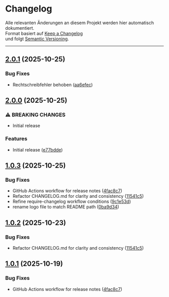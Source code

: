 # Changelog
<!-- Generated by release-please. DO NOT EDIT MANUALLY. -->
Alle relevanten Änderungen an diesem Projekt werden hier automatisch dokumentiert.  
Format basiert auf [Keep a Changelog](https://keepachangelog.com/de/1.1.0/)  
und folgt [Semantic Versioning](https://semver.org/lang/de/).

---

## [2.0.1](https://github.com/HSLU-Exercise/scope-your-project-gruppe_7/compare/v2.0.0...v2.0.1) (2025-10-25)


### Bug Fixes

* Rechtschreibfehler behoben ([aa6efec](https://github.com/HSLU-Exercise/scope-your-project-gruppe_7/commit/aa6efec3e4a9a2c28bdc75216ee24230ab906ffd))

## [2.0.0](https://github.com/HSLU-Exercise/scope-your-project-gruppe_7/compare/v1.0.3...v2.0.0) (2025-10-25)


### ⚠ BREAKING CHANGES

* Initial release

### Features

* Initial release ([e77bdde](https://github.com/HSLU-Exercise/scope-your-project-gruppe_7/commit/e77bdde17b4c4d44c413bbb9be5190a1b2cbc070))

## [1.0.3](https://github.com/HSLU-Exercise/scope-your-project-gruppe_7/compare/v1.0.2...v1.0.3) (2025-10-25)


### Bug Fixes

* GitHub Actions workflow for release notes ([4fac8c7](https://github.com/HSLU-Exercise/scope-your-project-gruppe_7/commit/4fac8c7e44864191f25b0bbaa0d83015af450a37))
* Refactor CHANGELOG.md for clarity and consistency ([11541c5](https://github.com/HSLU-Exercise/scope-your-project-gruppe_7/commit/11541c52243bef06b58c462ddb6b0351ecdfd0a7))
* Refine require-changelog workflow conditions ([9c1e53d](https://github.com/HSLU-Exercise/scope-your-project-gruppe_7/commit/9c1e53d10b798bf8667e39e683a2439015780cf3))
* rename logo file to match README path ([0ba9d34](https://github.com/HSLU-Exercise/scope-your-project-gruppe_7/commit/0ba9d340bab25c1ebbdd6944de7d766b67addc03))

## [1.0.2](https://github.com/HSLU-Exercise/scope-your-project-gruppe_7/compare/v1.0.1...v1.0.2) (2025-10-23)


### Bug Fixes

* Refactor CHANGELOG.md for clarity and consistency ([11541c5](https://github.com/HSLU-Exercise/scope-your-project-gruppe_7/commit/11541c52243bef06b58c462ddb6b0351ecdfd0a7))

## [1.0.1](https://github.com/HSLU-Exercise/scope-your-project-gruppe_7/compare/v1.0.0...v1.0.1) (2025-10-19)

### Bug Fixes
- GitHub Actions workflow for release notes ([4fac8c7](https://github.com/HSLU-Exercise/scope-your-project-gruppe_7/commit/4fac8c7e44864191f25b0bbaa0d83015af450a37))
